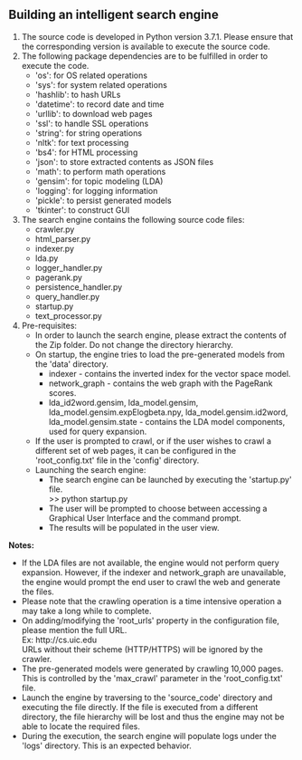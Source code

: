 <b>Building an intelligent search engine</b>
-------------------
<ol>
    <li>The source code is developed in Python version 3.7.1. Please ensure that the corresponding version is available to execute the source code.</li>
    <li>The following package dependencies are to be fulfilled in order to execute the code.
        <ul>
            <li>'os': for OS related operations</li>
            <li>'sys': for system related operations</li>
            <li>'hashlib': to hash URLs</li>
            <li>'datetime': to record date and time</li>
            <li>'urllib': to download web pages</li>
            <li>'ssl': to handle SSL operations</li>
            <li>'string': for string operations</li>
            <li>'nltk': for text processing</li>
            <li>'bs4': for HTML processing</li>
            <li>'json': to store extracted contents as JSON files</li>
            <li>'math': to perform math operations</li>
            <li>'gensim': for topic modeling (LDA)</li>
            <li>'logging': for logging information</li>
            <li>'pickle': to persist generated models</li>
            <li>'tkinter': to construct GUI</li>
        </ul>
    </li>
    <li>The search engine contains the following source code files:
        <ul>
            <li>crawler.py</li>
            <li>html_parser.py</li>
            <li>indexer.py</li>
            <li>lda.py</li>
            <li>logger_handler.py</li>
            <li>pagerank.py</li>
            <li>persistence_handler.py</li>
            <li>query_handler.py</li>
            <li>startup.py</li>
            <li>text_processor.py</li>
        </ul>
    </li>
    <li>Pre-requisites:
        <ul>
            <li>In order to launch the search engine, please extract the contents of the Zip folder. Do not change the directory hierarchy.
            </li>
            <li>On startup, the engine tries to load the pre-generated models from the 'data' directory. 
                <ul>
                    <li>indexer - contains the inverted index for the vector space model.</li>
                    <li>network_graph - contains the web graph with the PageRank scores.</li>
                    <li>lda_id2word.gensim, lda_model.gensim, lda_model.gensim.expElogbeta.npy, lda_model.gensim.id2word, lda_model.gensim.state - contains the LDA model components, used for query expansion.</li>
                </ul>
            </li>
            <li>If the user is prompted to crawl, or if the user wishes to crawl a different set of web pages, it can be configured in the 'root_config.txt' file in the 'config' directory.
            </li>
            <li>Launching the search engine:
                <ul>
                    <li>The search engine can be launched by executing the 'startup.py' file.
                        <br>
                        >> python startup.py
                    </li>
                    <li>The user will be prompted to choose between accessing a Graphical User Interface and the command prompt.</li>
                    <li>The results will be populated in the user view.</li>
                </ul>
            </li>
        </ul>
    </li>
</ol>
<b>Notes:</b>
<ul>
    <li>If the LDA files are not available, the engine would not perform query expansion. However, if the indexer and network_graph are unavailable, the engine would prompt the end user to crawl the web and generate the files.</li>
    <li>Please note that the crawling operation is a time intensive operation a may take a long while to complete.</li>
    <li>On adding/modifying the 'root_urls' property in the configuration file, please mention the full URL.
        <br>
        Ex: http://cs.uic.edu
        <br>
        URLs without their scheme (HTTP/HTTPS) will be ignored by the crawler.
    </li>
    <li>The pre-generated models were generated by crawling 10,000 pages. This is controlled by the 'max_crawl' parameter in the 'root_config.txt' file.</li>
    <li>Launch the engine by traversing to the 'source_code' directory and executing the file directly. If the file is executed from a different directory, the file hierarchy will be lost and thus the engine may not be able to locate the required files.</li>
    <li>During the execution, the search engine will populate logs under the 'logs' directory. This is an expected behavior.</li>
</ul>
